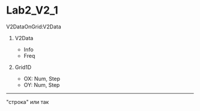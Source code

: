 # Lab2_V2_1

V2DataOnGrid:V2Data
1. V2Data
   - Info
   - Freq
  
2. Grid1D
   - OX: Num, Step
   - OY: Num, Step
   
 ____
<V2Data>
  <Info>"строка"</Info>       или так <Info="строка"/>
  <Freq></Freq>
</V2Data>
<Grid>
  <OX num="", step=""/>
  <OY num="", step=""/>
</Grid>
